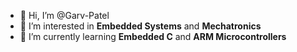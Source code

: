 - :man: Hi, I’m @Garv-Patel
- 👀 I’m interested in **Embedded Systems** and **Mechatronics** 
- 🌱 I’m currently learning **Embedded C** and **ARM Microcontrollers**

<!---
Garv-Patel/Garv-Patel is a ✨ special ✨ repository because its `README.md` (this file) appears on your GitHub profile.
You can click the Preview link to take a look at your changes.
--->
